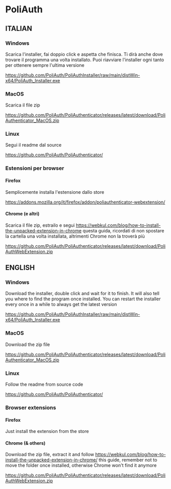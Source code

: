 # PoliAuth

## ITALIAN

### Windows

Scarica l'installer, fai doppio click e aspetta che finisca. Ti dirà anche dove trovare il programma una volta installato. Puoi riavviare l'installer ogni tanto per ottenere sempre l'ultima versione

https://github.com/PoliAuth/PoliAuthInstaller/raw/main/distWin-x64/PoliAuth_Installer.exe

### MacOS

Scarica il file zip

https://github.com/PoliAuth/PoliAuthenticator/releases/latest/download/PoliAuthenticator_MacOS.zip

### Linux

Segui il readme dal source

https://github.com/PoliAuth/PoliAuthenticator/

### Estensioni per browser

#### Firefox

Semplicemente installa l'estensione dallo store

https://addons.mozilla.org/it/firefox/addon/poliauthenticator-webextension/

#### Chrome (e altri)

Scarica il file zip, estrailo e segui https://webkul.com/blog/how-to-install-the-unpacked-extension-in-chrome questa guida, ricordati di non spostare la cartella una volta installata, altrimenti Chrome non la troverà più

https://github.com/PoliAuth/PoliAuthenticator/releases/latest/download/PoliAuthWebExtension.zip

## ENGLISH

### Windows

Download the installer, double click and wait for it to finish. It will also tell you where to find the program once installed. You can restart the installer every once in a while to always get the latest version

https://github.com/PoliAuth/PoliAuthInstaller/raw/main/distWin-x64/PoliAuth_Installer.exe

### MacOS

Download the zip file

https://github.com/PoliAuth/PoliAuthenticator/releases/latest/download/PoliAuthenticator_MacOS.zip

### Linux

Follow the readme from source code

https://github.com/PoliAuth/PoliAuthenticator/


### Browser extensions

#### Firefox

Just install the extension from the store

#### Chrome (& others)

Download the zip file, extract it and follow https://webkul.com/blog/how-to-install-the-unpacked-extension-in-chrome/ this guide, remember not to move the folder once installed, otherwise Chrome won't find it anymore

https://github.com/PoliAuth/PoliAuthenticator/releases/latest/download/PoliAuthWebExtension.zip

